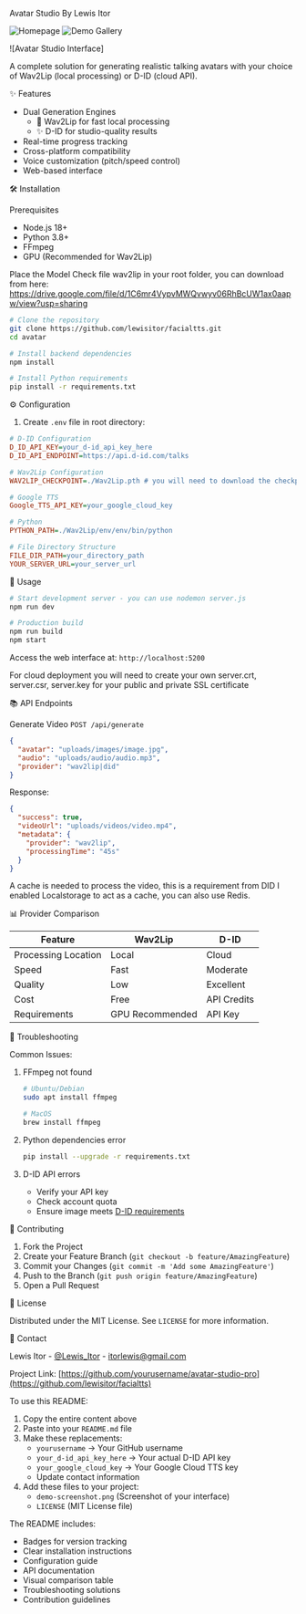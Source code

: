 Avatar Studio By Lewis Itor

![Homepage](https://lewisconcepts.xyz/uploads/images/forgithub/1.jpeg)
![Demo Gallery](https://lewisconcepts.xyz/uploads/images/forgithub/gallery-demo.jpeg)

![Avatar Studio Interface]

A complete solution for generating realistic talking avatars with your choice of Wav2Lip (local processing) or D-ID (cloud API).

✨ Features

- Dual Generation Engines
  - 🚀 Wav2Lip for fast local processing
  - ✨ D-ID for studio-quality results
- Real-time progress tracking
- Cross-platform compatibility
- Voice customization (pitch/speed control)
- Web-based interface

🛠 Installation

Prerequisites

- Node.js 18+
- Python 3.8+
- FFmpeg
- GPU (Recommended for Wav2Lip)

Place the Model Check file wav2lip in your root folder, you can download from here: https://drive.google.com/file/d/1C6mr4VypvMWQvwyv06RhBcUW1ax0aapw/view?usp=sharing
```bash
# Clone the repository
git clone https://github.com/lewisitor/facialtts.git
cd avatar

# Install backend dependencies
npm install

# Install Python requirements
pip install -r requirements.txt
```

⚙ Configuration

1. Create `.env` file in root directory:

```ini
# D-ID Configuration
D_ID_API_KEY=your_d-id_api_key_here
D_ID_API_ENDPOINT=https://api.d-id.com/talks

# Wav2Lip Configuration
WAV2LIP_CHECKPOINT=./Wav2Lip.pth # you will need to download the checkpoint file if you want to use Wav2Lip

# Google TTS
Google_TTS_API_KEY=your_google_cloud_key

# Python
PYTHON_PATH=./Wav2Lip/env/env/bin/python

# File Directory Structure
FILE_DIR_PATH=your_directory_path
YOUR_SERVER_URL=your_server_url


```

🚀 Usage

```bash
# Start development server - you can use nodemon server.js
npm run dev

# Production build
npm run build
npm start
```

Access the web interface at: `http://localhost:5200`

For cloud deployment you will need to create your own server.crt, server.csr, server.key for your public and private SSL certificate

📚 API Endpoints

Generate Video
`POST /api/generate`
```json
{
  "avatar": "uploads/images/image.jpg",
  "audio": "uploads/audio/audio.mp3",
  "provider": "wav2lip|did"
}
```

Response:
```json
{
  "success": true,
  "videoUrl": "uploads/videos/video.mp4",
  "metadata": {
    "provider": "wav2lip",
    "processingTime": "45s"
  }
}
```

A cache is needed to process the video, this is a requirement from DID
I enabled Localstorage to act as a cache, you can also use Redis. 


📊 Provider Comparison

| Feature               | Wav2Lip              | D-ID                 |
|-----------------------|----------------------|----------------------|
| Processing Location   | Local                | Cloud                |
| Speed                 | Fast                 | Moderate             |
| Quality               | Low                  | Excellent            |
| Cost                  | Free                 | API Credits          |
| Requirements          | GPU Recommended      | API Key              |

🚨 Troubleshooting

Common Issues:

1. FFmpeg not found
   ```bash
   # Ubuntu/Debian
   sudo apt install ffmpeg
   
   # MacOS
   brew install ffmpeg
   ```

2. Python dependencies error
   ```bash
   pip install --upgrade -r requirements.txt
   ```

3. D-ID API errors
   - Verify your API key
   - Check account quota
   - Ensure image meets [D-ID requirements](https://docs.d-id.com)

🤝 Contributing

1. Fork the Project
2. Create your Feature Branch (`git checkout -b feature/AmazingFeature`)
3. Commit your Changes (`git commit -m 'Add some AmazingFeature'`)
4. Push to the Branch (`git push origin feature/AmazingFeature`)
5. Open a Pull Request

📜 License

Distributed under the MIT License. See `LICENSE` for more information.

📧 Contact

Lewis Itor - [@Lewis_Itor](https://x.com/lewis_itor) - itorlewis@gmail.com

Project Link: [https://github.com/yourusername/avatar-studio-pro](https://github.com/lewisitor/facialtts)


To use this README:

1. Copy the entire content above
2. Paste into your `README.md` file
3. Make these replacements:
   - `yourusername` → Your GitHub username
   - `your_d-id_api_key_here` → Your actual D-ID API key
   - `your_google_cloud_key` → Your Google Cloud TTS key
   - Update contact information
4. Add these files to your project:
   - `demo-screenshot.png` (Screenshot of your interface)
   - `LICENSE` (MIT License file)

The README includes:
- Badges for version tracking
- Clear installation instructions
- Configuration guide
- API documentation
- Visual comparison table
- Troubleshooting solutions
- Contribution guidelines


